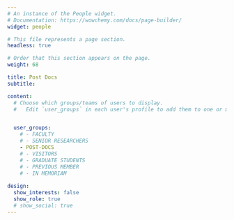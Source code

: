 ```yaml
---
# An instance of the People widget.
# Documentation: https://wowchemy.com/docs/page-builder/
widget: people

# This file represents a page section.
headless: true

# Order that this section appears on the page.
weight: 68

title: Post Docs
subtitle:

content:
  # Choose which groups/teams of users to display.
  #   Edit `user_groups` in each user's profile to add them to one or more of these groups.


  user_groups:
    # - FACULTY
    # - SENIOR RESEARCHERS
    - POST-DOCS
    # - VISITORS
    # - GRADUATE STUDENTS
    # - PREVIOUS MEMBER
    # - IN MEMORIAM
    
design:
  show_interests: false
  show_role: true
  # show_social: true
---
```

